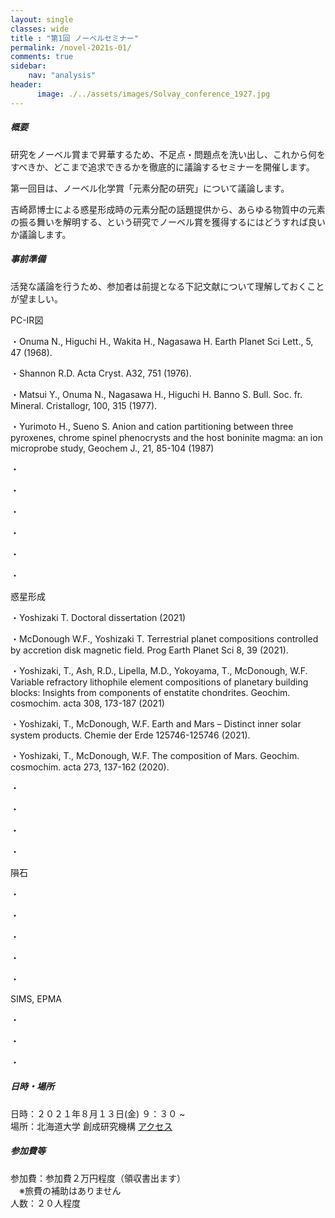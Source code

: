 ```yaml
---
layout: single
classes: wide
title : "第1回 ノーベルセミナー"
permalink: /novel-2021s-01/
comments: true
sidebar: 
    nav: "analysis"
header:
      image: ./../assets/images/Solvay_conference_1927.jpg
---
```

##### 概要 
研究をノーベル賞まで昇華するため、不足点・問題点を洗い出し、これから何をすべきか、どこまで追求できるかを徹底的に議論するセミナーを開催します。    

第一回目は、ノーベル化学賞「元素分配の研究」について議論します。

吉崎昴博士による惑星形成時の元素分配の話題提供から、あらゆる物質中の元素の振る舞いを解明する、という研究でノーベル賞を獲得するにはどうすれば良いか議論します。

##### 事前準備
活発な議論を行うため、参加者は前提となる下記文献について理解しておくことが望ましい。

PC-IR図

・Onuma N., Higuchi H., Wakita H., Nagasawa H. Earth Planet Sci Lett., 5, 47 (1968).

・Shannon R.D. Acta Cryst. A32, 751 (1976).

・Matsui Y., Onuma N., Nagasawa H., Higuchi H. Banno S. Bull. Soc. fr. Mineral. Cristallogr, 100, 315 (1977).

・Yurimoto H., Sueno S. Anion and cation partitioning between three pyroxenes, chrome spinel phenocrysts and the host boninite magma: an ion microprobe study, Geochem J., 21, 85-104 (1987) 

・

・

・

・

・

・


惑星形成

・Yoshizaki T. Doctoral dissertation (2021)

・McDonough W.F., Yoshizaki T. Terrestrial planet compositions controlled by accretion disk magnetic field. Prog Earth Planet Sci 8, 39 (2021).

・Yoshizaki, T., Ash, R.D., Lipella, M.D., Yokoyama, T., McDonough, W.F. Variable refractory lithophile element compositions of planetary building blocks: Insights from components of enstatite chondrites. Geochim. cosmochim. acta 308, 173-187 (2021)

・Yoshizaki, T., McDonough, W.F.  Earth and Mars – Distinct inner solar system products. Chemie der Erde 125746-125746 (2021).

・Yoshizaki, T., McDonough, W.F.  The composition of Mars. Geochim. cosmochim. acta 273, 137-162 (2020).

・

・

・

・


隕石

・

・

・

・

・


SIMS, EPMA

・

・

・
 
##### 日時・場所  
日時：２０２１年８月１３日(金) ９：３０ ~    
場所：北海道大学 創成研究機構 [アクセス](https://www.cris.hokudai.ac.jp/wp/wp-content/uploads/2021/03/map-1.pdf)   

##### 参加費等
参加費：参加費２万円程度（領収書出ます）   
　※旅費の補助はありません    
人数：２０人程度   
